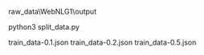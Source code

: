 raw_data\WebNLG1\output

python3  split_data.py

train_data-0.1.json
train_data-0.2.json
train_data-0.5.json